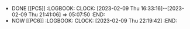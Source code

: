 - DONE [[PC5]]
  :LOGBOOK:
  CLOCK: [2023-02-09 Thu 16:33:16]--[2023-02-09 Thu 21:41:06] =>  05:07:50
  :END:
- NOW [[PC6]]
  :LOGBOOK:
  CLOCK: [2023-02-09 Thu 22:19:42]
  :END: